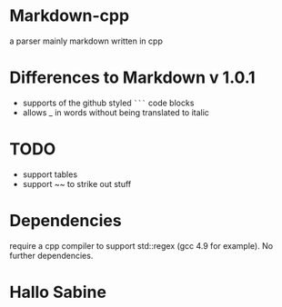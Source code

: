 # Markdown-cpp
a parser mainly markdown written in cpp

# Differences to Markdown v 1.0.1
* supports of the github styled <code>```</code> code blocks
* allows \_ in words without being translated to italic

# TODO
* support tables
* support \~\~ to strike out stuff

# Dependencies
require a cpp compiler to support std::regex (gcc 4.9 for example).
No further dependencies.

# Hallo Sabine

[1]: http://daringfireball.net/projects/markdown/
